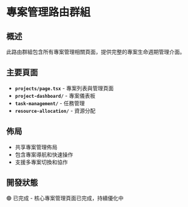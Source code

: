 # 專案管理路由群組

## 概述
此路由群組包含所有專案管理相關頁面，提供完整的專案生命週期管理介面。

## 主要頁面
- **`projects/page.tsx`** - 專案列表與管理頁面
- **`project-dashboard/`** - 專案儀表板
- **`task-management/`** - 任務管理
- **`resource-allocation/`** - 資源分配

## 佈局
- 共享專案管理佈局
- 包含專案導航和快速操作
- 支援多專案切換和協作

## 開發狀態
🟢 已完成 - 核心專案管理頁面已完成，持續優化中